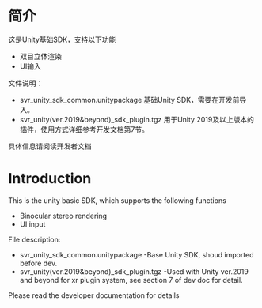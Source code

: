 # 简介
这是Unity基础SDK，支持以下功能

 - 双目立体渲染
 - UI输入
 
 文件说明：
 - svr_unity_sdk_common.unitypackage 基础Unity SDK，需要在开发前导入。
 - svr_unity(ver.2019&beyond)_sdk_plugin.tgz 用于Unity 2019及以上版本的插件，使用方式详细参考开发文档第7节。
 
 具体信息请阅读开发者文档
 
 # Introduction
This is the unity basic SDK, which supports the following functions

 - Binocular stereo rendering
 - UI input
 
 File description:
 - svr_unity_sdk_common.unitypackage    -Base Unity SDK, shoud imported before dev.
 - svr_unity(ver.2019&beyond)_sdk_plugin.tgz   -Used with Unity ver.2019 and beyond for xr plugin system, see section 7 of dev doc for detail.
 
 Please read the developer documentation for details
